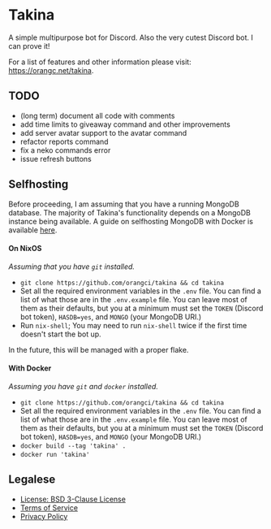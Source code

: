 # Takina
A simple multipurpose bot for Discord. Also the very cutest Discord bot. I can prove it!

For a list of features and other information please visit: https://orangc.net/takina.

## TODO
- (long term) document all code with comments
- add time limits to giveaway command and other improvements
- add server avatar support to the avatar command
- refactor reports command
- fix a neko commands error
- issue refresh buttons

## Selfhosting
Before proceeding, I am assuming that you have a running MongoDB database. The majority of Takina's functionality depends on a MongoDB instance being available. A guide on selfhosting MongoDB with Docker is available [here](https://www.mongodb.com/docs/manual/tutorial/install-mongodb-community-with-docker/).

#### On NixOS

*Assuming that you have `git` installed.*

- `git clone https://github.com/orangci/takina && cd takina`
- Set all the required environment variables in the `.env` file. You can find a list of what those are in the `.env.example` file. You can leave most of them as their defaults, but you at a minimum must set the `TOKEN` (Discord bot token), `HASDB=yes`, and  `MONGO` (your MongoDB URI.)
- Run `nix-shell`; You may need to run `nix-shell` twice if the first time doesn't start the bot up.

In the future, this will be managed with a proper flake.

#### With Docker

*Assuming you have `git` and `docker` installed.*

- `git clone https://github.com/orangci/takina && cd takina`
- Set all the required environment variables in the `.env` file. You can find a list of what those are in the `.env.example` file. You can leave most of them as their defaults, but you at a minimum must set the `TOKEN` (Discord bot token), `HASDB=yes`, and  `MONGO` (your MongoDB URI.)
- `docker build --tag 'takina' .`
- `docker run 'takina'`


## Legalese
- [License: BSD 3-Clause License](./LICENSE)
- [Terms of Service](https://orangc.net/takina/tos.html)
- [Privacy Policy](https://orangc.net/takina/privacy.html)